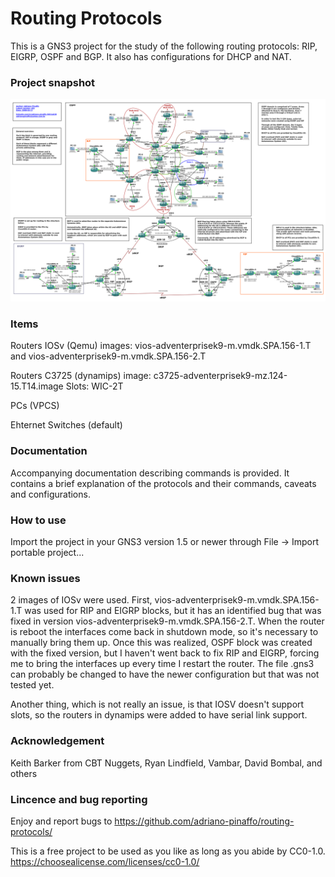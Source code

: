 # Routing Protocols

This is a GNS3 project for the study of the following routing protocols: RIP, EIGRP, OSPF and BGP.
It also has configurations for DHCP and NAT.

### Project snapshot
![Architecture Overview](./overview.png)

### Items
Routers IOSv (Qemu)
images: vios-adventerprisek9-m.vmdk.SPA.156-1.T and vios-adventerprisek9-m.vmdk.SPA.156-2.T

Routers C3725 (dynamips)
image: c3725-adventerprisek9-mz.124-15.T14.image
Slots: WIC-2T

PCs (VPCS)

Ehternet Switches (default)

### Documentation
Accompanying documentation describing commands is provided. It contains a brief explanation of the protocols and their commands, caveats and configurations.

### How to use
Import the project in your GNS3 version 1.5 or newer through File -> Import portable project...

### Known issues
2 images of IOSv were used. First, vios-adventerprisek9-m.vmdk.SPA.156-1.T was used for RIP and EIGRP blocks, but it has an identified bug that was fixed in version vios-adventerprisek9-m.vmdk.SPA.156-2.T. When the router is reboot the interfaces come back in shutdown mode, so it's necessary to manually bring them up. Once this was realized, OSPF block was created with the fixed version, but I haven't went back to fix RIP and EIGRP, forcing me to bring the interfaces up every time I restart the router. The file .gns3 can probably be changed to have the newer configuration but that was not tested yet.

Another thing, which is not really an issue, is that IOSV doesn't support slots, so the routers in dynamips were added to have serial link support.

### Acknowledgement
Keith Barker from CBT Nuggets, Ryan Lindfield, Vambar, David Bombal, and others

### Lincence and bug reporting

Enjoy and report bugs to https://github.com/adriano-pinaffo/routing-protocols/

This is a free project to be used as you like as long as you abide by CC0-1.0.
https://choosealicense.com/licenses/cc0-1.0/

